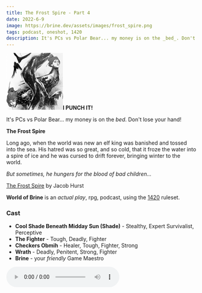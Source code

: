 ```yaml
---
title: The Frost Spire - Part 4
date: 2022-6-9
image: https://brine.dev/assets/images/frost_spire.png
tags: podcast, oneshot, 1420
description: It's PCs vs Polar Bear... my money is on the _bed_. Don't lose your hand!
---
```


![thumb](assets/images/frost_spire.png)**I PUNCH IT!**

It's PCs vs Polar Bear... my money is on the _bed_. Don't lose your hand!

**The Frost Spire**

Long ago, when the world was new an elf king was banished and tossed into the sea. His hatred was so great, and so cold, that it froze the water into a spire of ice and he was cursed to drift forever, bringing winter to the world.

_But sometimes, he hungers for the blood of bad children..._

[The Frost Spire](https://swordfishislands.itch.io/the-frost-spire) by Jacob Hurst

**World of Brine** is an _actual play_, rpg, podcast, using the [1420](https://casadeocio.itch.io/1420-bnb) ruleset.

<break>

### Cast
- **Cool Shade Beneath Midday Sun (Shade)** - Stealthy, Expert Survivalist, Perceptive
- **The Fighter** - Tough, Deadly, Fighter
- **Checkers Obmih** - Healer, Tough, Fighter, Strong
- **Wrath** - Deadly, Penitent, Strong, Fighter
- **Brine** - your _friendly_ Game Maestro

<audio controls src="https://archive.org/download/the_frost_spire-part3/the_frost_spire-part4.mp3"></audio>
